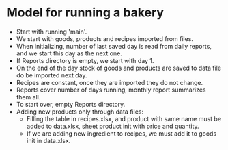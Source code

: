 # Model for running a bakery
- Start with running 'main'.
- We start with goods, products and recipes imported from files. 
- When initializing, number of last saved day is read from daily reports, and we start this day as the next one.
- If Reports directory is empty, we start with day 1.
- On the end of the day stock of goods and products are saved to data file do be imported next day. 
- Recipes are constant, once they are imported they do not change.
- Reports cover number of days running, monthly report summarizes them all.
- To start over, empty Reports directory.
- Adding new products only through data files:
  - Filling the table in recipes.xlsx, and 
  product with same name must be added to data.xlsx, sheet product init with price and quantity.
  - If we are adding new ingredient to recipes, we must add it to goods init in data.xlsx.
